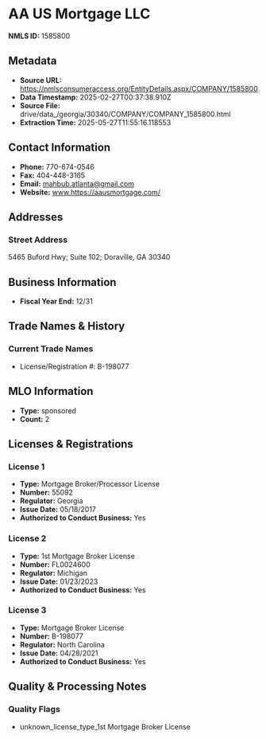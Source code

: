 # AA US Mortgage LLC

**NMLS ID:** 1585800

## Metadata
- **Source URL:** https://nmlsconsumeraccess.org/EntityDetails.aspx/COMPANY/1585800
- **Data Timestamp:** 2025-02-27T00:37:38.910Z
- **Source File:** drive/data_/georgia/30340/COMPANY/COMPANY_1585800.html
- **Extraction Time:** 2025-05-27T11:55:16.118553

## Contact Information
- **Phone:** 770-674-0546
- **Fax:** 404-448-3165
- **Email:** mahbub.atlanta@gmail.com
- **Website:** www.https://aausmortgage.com/

## Addresses
### Street Address
5465 Buford Hwy; Suite 102; Doraville, GA 30340

## Business Information
- **Fiscal Year End:** 12/31

## Trade Names & History
### Current Trade Names
- License/Registration #: B-198077

## MLO Information
- **Type:** sponsored
- **Count:** 2

## Licenses & Registrations

### License 1
- **Type:** Mortgage Broker/Processor License
- **Number:** 55092
- **Regulator:** Georgia
- **Issue Date:** 05/18/2017
- **Authorized to Conduct Business:** Yes

### License 2
- **Type:** 1st Mortgage Broker License
- **Number:** FL0024600
- **Regulator:** Michigan
- **Issue Date:** 01/23/2023
- **Authorized to Conduct Business:** Yes

### License 3
- **Type:** Mortgage Broker License
- **Number:** B-198077
- **Regulator:** North Carolina
- **Issue Date:** 04/28/2021
- **Authorized to Conduct Business:** Yes

## Quality & Processing Notes
### Quality Flags
- unknown_license_type_1st Mortgage Broker License
